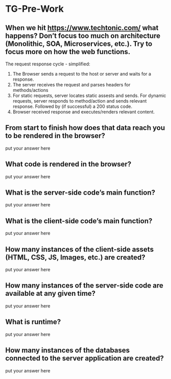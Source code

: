 # TG-Pre-Work

## When we hit https://www.techtonic.com/ what happens? Don’t focus too much on architecture (Monolithic, SOA, Microservices, etc.). Try to focus more on how the web functions.

The request response cycle - simplified:
1) The Browser sends a request to the host or server and waits for a response.
2) The server receives the request and parses headers for methods/actions
3) For static requests, server locates static assests and sends. For dynamic requests, server responds to method/action and sends relevant response. Followed by (if successful) a 200 status code.
4) Browser received response and executes/renders relevant content.


## From start to finish how does that data reach you to be rendered in the browser?

put your answer here

## What code is rendered in the browser?

put your answer here

## What is the server-side code’s main function?

put your answer here

## What is the client-side code’s main function?

put your answer here

## How many instances of the client-side assets (HTML, CSS, JS, Images, etc.) are created?

put your answer here

## How many instances of the server-side code are available at any given time?

put your answer here

## What is runtime?

put your answer here

## How many instances of the databases connected to the server application are created?

put your answer here
